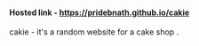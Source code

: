 #### Hosted link - https://pridebnath.github.io/cakie
cakie - it's a random website for a cake shop .
